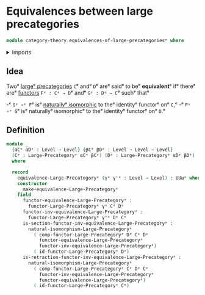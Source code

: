 # Equivalences between large precategories

```agda
module category-theory.equivalences-of-large-precategoriesᵉ where
```

<details><summary>Imports</summary>

```agda
open import category-theory.functors-large-precategoriesᵉ
open import category-theory.large-precategoriesᵉ
open import category-theory.natural-isomorphisms-functors-large-precategoriesᵉ

open import foundation.universe-levelsᵉ
```

</details>

## Idea

Twoᵉ [largeᵉ precategories](category-theory.large-precategories.mdᵉ) `C`ᵉ andᵉ `D`ᵉ
areᵉ saidᵉ to beᵉ **equivalent**ᵉ ifᵉ thereᵉ areᵉ
[functors](category-theory.functors-large-precategories.mdᵉ) `Fᵉ : Cᵉ → D`ᵉ andᵉ
`Gᵉ : Dᵉ → C`ᵉ suchᵉ thatᵉ

-ᵉ `Gᵉ ∘ᵉ F`ᵉ isᵉ
  [naturallyᵉ isomorphic](category-theory.natural-isomorphisms-functors-large-precategories.mdᵉ)
  to theᵉ identityᵉ functorᵉ onᵉ `C`,ᵉ
-ᵉ `Fᵉ ∘ᵉ G`ᵉ isᵉ naturallyᵉ isomorphicᵉ to theᵉ identityᵉ functorᵉ onᵉ `D`.ᵉ

## Definition

```agda
module _
  {αCᵉ αDᵉ : Level → Level} {βCᵉ βDᵉ : Level → Level → Level}
  (Cᵉ : Large-Precategoryᵉ αCᵉ βCᵉ) (Dᵉ : Large-Precategoryᵉ αDᵉ βDᵉ)
  where

  record
    equivalence-Large-Precategoryᵉ (γᵉ γ'ᵉ : Level → Level) : UUωᵉ where
    constructor
      make-equivalence-Large-Precategoryᵉ
    field
      functor-equivalence-Large-Precategoryᵉ :
        functor-Large-Precategoryᵉ γᵉ Cᵉ Dᵉ
      functor-inv-equivalence-Large-Precategoryᵉ :
        functor-Large-Precategoryᵉ γ'ᵉ Dᵉ Cᵉ
      is-section-functor-inv-equivalence-Large-Precategoryᵉ :
        natural-isomorphism-Large-Precategoryᵉ
          ( comp-functor-Large-Precategoryᵉ Dᵉ Cᵉ Dᵉ
            functor-equivalence-Large-Precategoryᵉ
            functor-inv-equivalence-Large-Precategoryᵉ)
          ( id-functor-Large-Precategoryᵉ Dᵉ)
      is-retraction-functor-inv-equivalence-Large-Precategoryᵉ :
        natural-isomorphism-Large-Precategoryᵉ
          ( comp-functor-Large-Precategoryᵉ Cᵉ Dᵉ Cᵉ
            functor-inv-equivalence-Large-Precategoryᵉ
            functor-equivalence-Large-Precategoryᵉ)
          ( id-functor-Large-Precategoryᵉ Cᵉ)
```